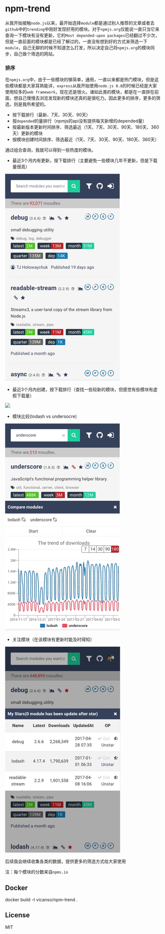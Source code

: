 # npm-trend

从我开始接触`node.js`以来，最开始选择`module`都是通过别人推荐的文章或者去`github`中的`trending`中刚好发现好用的模块。对于`npmjs.org`仅能说一直只当它来查询一下模块有没有更新，它的`Most depended-upon packages`已经翻过不少次，但是一直前面的模块都是已经了解过的，一直没有想到好的方式来筛选一下`module`，自己无聊的时候不知道怎么打发，所以决定自己将`npmjs.org`的模块同步，自己做个筛选的网站。

### 排序

在`npmjs.org`中，由于一些模块的够简单，通用，一直以来都是热门模块，但是这些模块都是大家耳熟能详，`express`从我开始使用`node.js 0.8`的时候已经是大家使用较多的`web framework`，现在还是很火。诸如此类的模块，都是在一直排在前面，想自己慢慢去浏览发现新的模块还真的是很吃力。因此更多的排序，更多的筛选，则是我所希望的。

- 按下载排行（最新、7天、30天、90天）
- 按`depended`的量排行（npmjs的api没有提供每天新增的depended量）
- 按最新版本更新时间排序、筛选最近（1天、7天、30天、90天、180天、360天）更新的模块
- 按模块创建时间排序、筛选最近（1天、7天、30天、90天、180天、360天）

通过组合查询，我就可以得到一些热度的模块。

- 最近3个月内有更新，按下载排行（主要避免一些模块几年不更新，但是下载量很高）

![](screen-shoot/updated-90d-donwloads-latest.jpeg)

- 最近3个月内创建，按下载排行（查找一些较新的模块，但感觉有些模块有虚假下载量）

![](screen-shoot/created-90d-donwloads-latest.jpeg)

- 模块比较(lodash vs undersocre)

![](screen-shoot/lodash-underscore.jpeg)

- 关注模块（在该模块有更新时能及时得知）

![](screen-shoot/stars.jpeg)

后续我会继续收集各类的数据，提供更多的筛选方式给大家使用

注：每个模块的分数来自`npms.io`

## Docker

docker build -t vicanso/npm-trend .

## License

MIT
